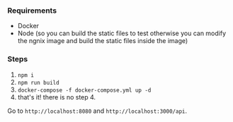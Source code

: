 ### Requirements

- Docker
- Node (so you can build the static files to test otherwise you can modify the ngnix image and build the static files inside the image)

### Steps

1. `npm i`
2. `npm run build`
3. `docker-compose -f docker-compose.yml up -d`
4. that's it! there is no step 4.

Go to `http://localhost:8080` and `http://localhost:3000/api`.

